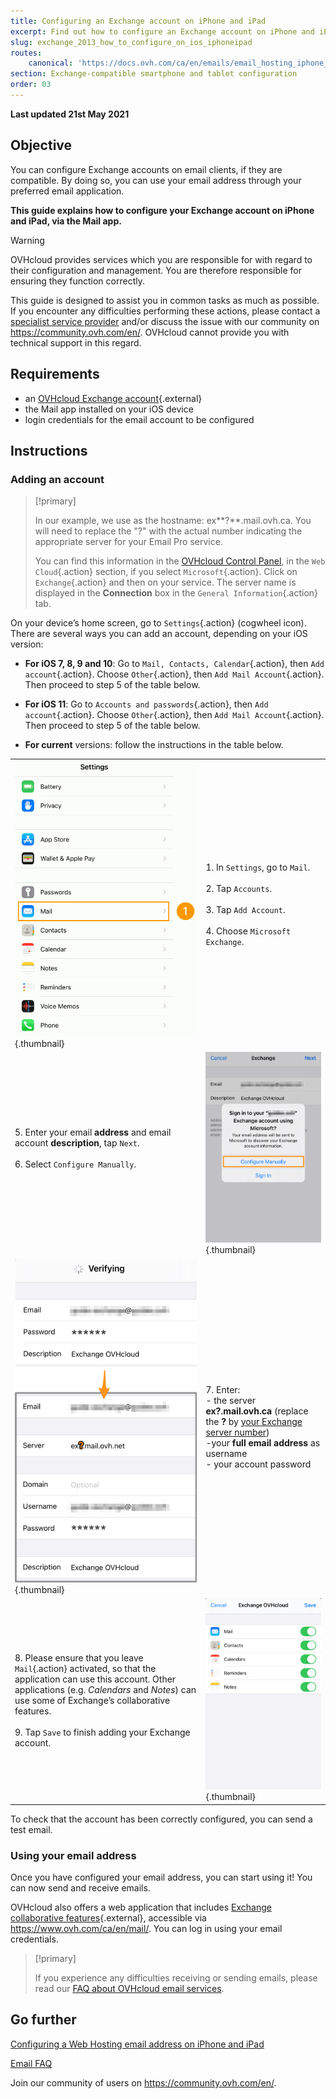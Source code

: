 ```yaml
---
title: Configuring an Exchange account on iPhone and iPad
excerpt: Find out how to configure an Exchange account on iPhone and iPad, via the Mail app
slug: exchange_2013_how_to_configure_on_ios_iphoneipad
routes:
    canonical: 'https://docs.ovh.com/ca/en/emails/email_hosting_iphone_ios_91_configuration/'
section: Exchange-compatible smartphone and tablet configuration
order: 03
---
```


**Last updated 21st May 2021**

## Objective

You can configure Exchange accounts on email clients, if they are compatible. By doing so, you can use your email address through your preferred email application.

**This guide explains how to configure your Exchange account on iPhone and iPad, via the Mail app.**

> [!warning]
>
> OVHcloud provides services which you are responsible for with regard to their configuration and management. You are therefore responsible for ensuring they function correctly.
>
> This guide is designed to assist you in common tasks as much as possible. If you encounter any difficulties performing these actions, please contact a [specialist service provider](https://partner.ovhcloud.com/en-ca/directory/) and/or discuss the issue with our community on https://community.ovh.com/en/. OVHcloud cannot provide you with technical support in this regard.
>

## Requirements

- an [OVHcloud Exchange account](https://www.ovhcloud.com/en-ca/emails/hosted-exchange/){.external}
- the Mail app installed on your iOS device
- login credentials for the email account to be configured

## Instructions

### Adding an account <a name="addaccount"></a>

> [!primary]
>
> In our example, we use as the hostname: ex**?**.mail.ovh.ca. You will need to replace the "?" with the actual number indicating the appropriate server for your Email Pro service.
> 
> You can find this information in the [OVHcloud Control Panel](https://ca.ovh.com/auth/?action=gotomanager&from=https://www.ovh.com/ca/en/&ovhSubsidiary=ca), in the `Web Cloud`{.action} section, if you select `Microsoft`{.action}. Click on `Exchange`{.action} and then on your service. The server name is displayed in the **Connection** box in the `General Information`{.action} tab.
>

On your device’s home screen, go to `Settings`{.action} (cogwheel icon). There are several ways you can add an account, depending on your iOS version:

- **For iOS 7, 8, 9 and 10**: Go to `Mail, Contacts, Calendar`{.action}, then `Add account`{.action}. Choose `Other`{.action}, then `Add Mail Account`{.action}. Then proceed to step 5 of the table below.

- **For iOS 11**: Go to `Accounts and passwords`{.action}, then `Add account`{.action}. Choose `Other`{.action}, then `Add Mail Account`{.action}. Then proceed to step 5 of the table below.

- **For current** versions: follow the instructions in the table below.

| | |
|---|---|
|![iPhone](images/configuration-mailex-ios-step01.gif){.thumbnail}|1. In `Settings`, go to `Mail`. <br><br> 2. Tap `Accounts`.<br><br> 3. Tap `Add Account`.<br><br> 4. Choose `Microsoft Exchange`.|
|5. Enter your email **address** and email account **description**, tap `Next`.<br><br>6. Select `Configure Manually`.<br><br>|![Exchange](images/configuration-mailex-ios-step02.png){.thumbnail}|
|![Exchange](images/configuration-mailex-ios-step03.png){.thumbnail}|7. Enter: <br>- the server **ex?.mail.ovh.ca** (replace the **?** by [your Exchange server number](#addaccount))<br>-your **full email address** as username <br>- your account password|
|8. Please ensure that you leave `Mail`{.action} activated, so that the application can use this account. Other applications (e.g. *Calendars* and *Notes*) can use some of Exchange’s collaborative features.<br><br>9. Tap `Save` to finish adding your Exchange account.|![Exchange](images/configuration-mailex-ios-step04.png){.thumbnail}|

To check that the account has been correctly configured, you can send a test email.

### Using your email address

Once you have configured your email address, you can start using it! You can now send and receive emails.

OVHcloud also offers a web application that includes [Exchange collaborative features](https://www.ovh.com/ca/en/emails/){.external}, accessible via <https://www.ovh.com/ca/en/mail/>. You can log in using your email credentials.

> [!primary]
>
> If you experience any difficulties receiving or sending emails, please read our [FAQ about OVHcloud email services](../../emails/emails-faq/).
>

## Go further

[Configuring a Web Hosting email address on iPhone and iPad](../../emails/email_hosting_iphone_ios_91_configuration/)

[Email FAQ](../../emails/emails-faq/)

Join our community of users on <https://community.ovh.com/en/>.
